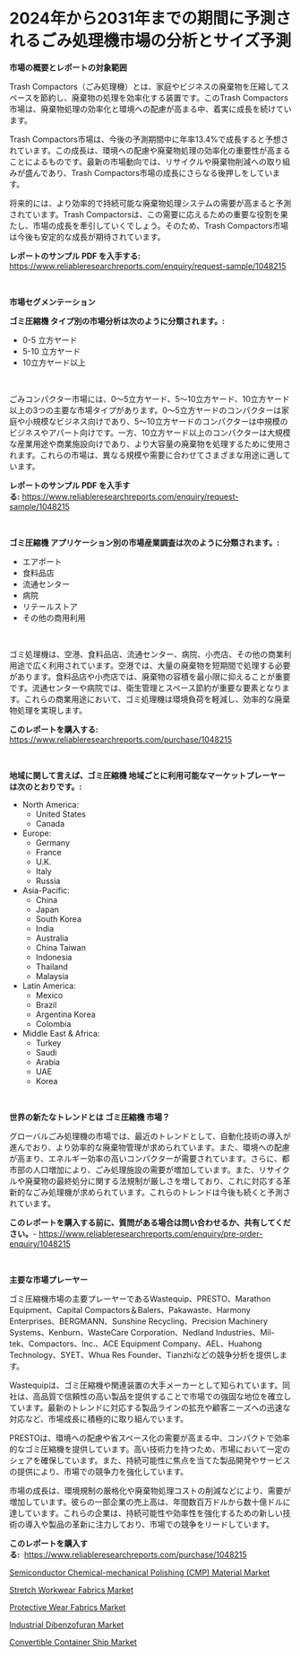 <p><h1>2024年から2031年までの期間に予測されるごみ処理機市場の分析とサイズ予測</h1></p><p><strong>市場の概要とレポートの対象範囲</strong></p>
<p><p>Trash Compactors（ごみ処理機）とは、家庭やビジネスの廃棄物を圧縮してスペースを節約し、廃棄物の処理を効率化する装置です。このTrash Compactors市場は、廃棄物処理の効率化と環境への配慮が高まる中、着実に成長を続けています。</p><p>Trash Compactors市場は、今後の予測期間中に年率13.4%で成長すると予想されています。この成長は、環境への配慮や廃棄物処理の効率化の重要性が高まることによるものです。最新の市場動向では、リサイクルや廃棄物削減への取り組みが盛んであり、Trash Compactors市場の成長にさらなる後押しをしています。</p><p>将来的には、より効率的で持続可能な廃棄物処理システムの需要が高まると予測されています。Trash Compactorsは、この需要に応えるための重要な役割を果たし、市場の成長を牽引していくでしょう。そのため、Trash Compactors市場は今後も安定的な成長が期待されています。</p></p>
<p><strong>レポートのサンプル PDF を入手する:</strong> <a href="https://www.reliableresearchreports.com/enquiry/request-sample/1048215">https://www.reliableresearchreports.com/enquiry/request-sample/1048215</a></p>
<p>&nbsp;</p>
<p><strong>市場セグメンテーション</strong></p>
<p><strong>ゴミ圧縮機 タイプ別の市場分析は次のように分類されます。:</strong></p>
<p><ul><li>0-5 立方ヤード</li><li>5-10 立方ヤード</li><li>10立方ヤード以上</li></ul></p>
<p>&nbsp;</p>
<p><p>ごみコンパクター市場には、0〜5立方ヤード、5〜10立方ヤード、10立方ヤード以上の3つの主要な市場タイプがあります。0〜5立方ヤードのコンパクターは家庭や小規模なビジネス向けであり、5〜10立方ヤードのコンパクターは中規模のビジネスやアパート向けです。一方、10立方ヤード以上のコンパクターは大規模な産業用途や商業施設向けであり、より大容量の廃棄物を処理するために使用されます。これらの市場は、異なる規模や需要に合わせてさまざまな用途に適しています。</p></p>
<p><strong>レポートのサンプル PDF を入手する:</strong>&nbsp;<a href="https://www.reliableresearchreports.com/enquiry/request-sample/1048215">https://www.reliableresearchreports.com/enquiry/request-sample/1048215</a></p>
<p>&nbsp;</p>
<p><strong> ゴミ圧縮機 アプリケーション別の市場産業調査は次のように分類されます。:</strong></p>
<p><ul><li>エアポート</li><li>食料品店</li><li>流通センター</li><li>病院</li><li>リテールストア</li><li>その他の商用利用</li></ul></p>
<p>&nbsp;</p>
<p><p>ゴミ処理機は、空港、食料品店、流通センター、病院、小売店、その他の商業利用途で広く利用されています。空港では、大量の廃棄物を短期間で処理する必要があります。食料品店や小売店では、廃棄物の容積を最小限に抑えることが重要です。流通センターや病院では、衛生管理とスペース節約が重要な要素となります。これらの商業用途において、ゴミ処理機は環境負荷を軽減し、効率的な廃棄物処理を実現します。</p></p>
<p><strong>このレポートを購入する:</strong>&nbsp; <a href="https://www.reliableresearchreports.com/purchase/1048215">https://www.reliableresearchreports.com/purchase/1048215</a></p>
<p>&nbsp;</p>
<p><strong>地域に関して言えば、ゴミ圧縮機 地域ごとに利用可能なマーケットプレーヤーは次のとおりです。:</strong></p>
<p><ul>
    <li>
        North America:
        <ul>
            <li>United States</li>
            <li>Canada</li>
        </ul>
    </li>
    <li>
        Europe:
        <ul>
            <li>Germany</li>
            <li>France</li>
            <li>U.K.</li>
            <li>Italy</li>
            <li>Russia</li>
        </ul>
    </li>
    <li>
        Asia-Pacific:
        <ul>
            <li>China</li>
            <li>Japan</li>
            <li>South Korea</li>
            <li>India</li>
            <li>Australia</li>
            <li>China Taiwan</li>
            <li>Indonesia</li>
            <li>Thailand</li>
            <li>Malaysia</li>
        </ul>
    </li>
    <li>
        Latin America:
        <ul>
            <li>Mexico</li>
            <li>Brazil</li>
            <li>Argentina Korea</li>
            <li>Colombia</li>
        </ul>
    </li>
    <li>
        Middle East & Africa:
        <ul>
            <li>Turkey</li>
            <li>Saudi</li>
            <li>Arabia</li>
            <li>UAE</li>
            <li>Korea</li>
        </ul>
    </li>
    </ul></p>
<p>&nbsp;</p>
<p><strong>世界の新たなトレンドとは ゴミ圧縮機 市場？</strong></p>
<p><p>グローバルごみ処理機の市場では、最近のトレンドとして、自動化技術の導入が進んでおり、より効率的な廃棄物管理が求められています。また、環境への配慮が高まり、エネルギー効率の高いコンパクターが需要されています。さらに、都市部の人口増加により、ごみ処理施設の需要が増加しています。また、リサイクルや廃棄物の最終処分に関する法規制が厳しさを増しており、これに対応する革新的なごみ処理機が求められています。これらのトレンドは今後も続くと予測されています。</p></p>
<p><strong>このレポートを購入する前に、質問がある場合は問い合わせるか、共有してください。</strong>- <a href="https://www.reliableresearchreports.com/enquiry/pre-order-enquiry/1048215">https://www.reliableresearchreports.com/enquiry/pre-order-enquiry/1048215</a></p>
<p>&nbsp;</p>
<p><strong>主要な市場プレーヤー</strong></p>
<p><p>ゴミ圧縮機市場の主要プレーヤーであるWastequip、PRESTO、Marathon Equipment、Capital Compactors＆Balers、Pakawaste、Harmony Enterprises、BERGMANN、Sunshine Recycling、Precision Machinery Systems、Kenburn、WasteCare Corporation、Nedland Industries、Mil-tek、Compactors、Inc.、ACE Equipment Company、AEL、Huahong Technology、SYET、Whua Res Founder、Tianzhiなどの競争分析を提供します。 </p><p>Wastequipは、ゴミ圧縮機や関連装置の大手メーカーとして知られています。同社は、高品質で信頼性の高い製品を提供することで市場での強固な地位を確立しています。最新のトレンドに対応する製品ラインの拡充や顧客ニーズへの迅速な対応など、市場成長に積極的に取り組んでいます。</p><p>PRESTOは、環境への配慮や省スペース化の需要が高まる中、コンパクトで効率的なゴミ圧縮機を提供しています。高い技術力を持つため、市場において一定のシェアを確保しています。また、持続可能性に焦点を当てた製品開発やサービスの提供により、市場での競争力を強化しています。</p><p>市場の成長は、環境規制の厳格化や廃棄物処理コストの削減などにより、需要が増加しています。彼らの一部企業の売上高は、年間数百万ドルから数十億ドルに達しています。これらの企業は、持続可能性や効率性を強化するための新しい技術の導入や製品の革新に注力しており、市場での競争をリードしています。</p></p>
<p><strong>このレポートを購入する:</strong>&nbsp;&nbsp;<a href="https://www.reliableresearchreports.com/purchase/1048215">https://www.reliableresearchreports.com/purchase/1048215</a></p>
<p><p><a href="https://thundering-castanet-c65.notion.site/Decoding-the-Semiconductor-Chemical-mechanical-Polishing-CMP-Material-Market-A-Deep-Dive-into-the-f077239bb77040d0814c8adf40c973d7">Semiconductor Chemical-mechanical Polishing (CMP) Material Market</a></p><p><a href="https://view.publitas.com/reportprime-1/stretch-workwear-fabrics-market-size-growing-and-forecasted-for-period-from-2023-2030-and-provides-complete-market-analysis-of-this-market/">Stretch Workwear Fabrics Market</a></p><p><a href="https://view.publitas.com/reportprime-1/insights-into-protective-wear-fabrics-market-size-analysing-market-share-trends-and-growth-from-2023-to-2030/">Protective Wear Fabrics Market</a></p><p><a href="https://issuu.com/reportprime-2/docs/industrial-dibenzofuran-market-size-2030.pptx">Industrial Dibenzofuran Market</a></p><p><a href="https://github.com/dringals/Market-Research-Report-List-3/blob/main/convertible-container-ship-market.md">Convertible Container Ship Market</a></p></p>